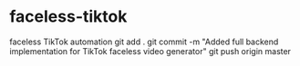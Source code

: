 # faceless-tiktok
faceless TikTok automation
git add .
git commit -m "Added full backend implementation for TikTok faceless video generator"
git push origin master
